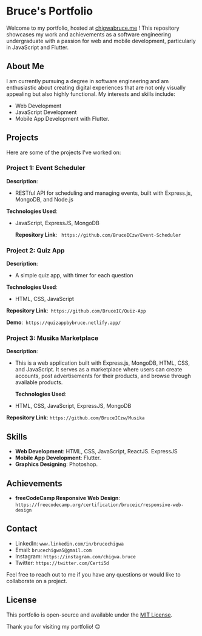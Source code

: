 # Bruce's Portfolio

Welcome to my portfolio, hosted at [chigwabruce.me](https://chigwabruce.me/) ! This repository showcases my work and achievements as a software engineering undergraduate with a passion for web and mobile development, particularly in JavaScript and Flutter.

## About Me

I am currently pursuing a degree in software engineering and am enthusiastic about creating digital experiences that are not only visually appealing but also highly functional. My interests and skills include:

- Web Development
- JavaScript Development
- Mobile App Development with Flutter.

## Projects

Here are some of the projects I've worked on:

### Project 1: Event Scheduler

**Description**:

- RESTful API for scheduling and managing events, built with
  Express.js, MongoDB, and Node.js

**Technologies Used**:

- JavaScript, ExpressJS, MongoDB

  **Repository Link**: ` https://github.com/BruceICzw/Event-Scheduler`

### Project 2: Quiz App

**Description**:

- A simple quiz app, with timer for each question

**Technologies Used**:

- HTML, CSS, JavaScript

**Repository Link**:` https://github.com/BruceIC/Quiz-App`

**Demo**:` https://quizappbybruce.netlify.app/`

### Project 3: Musika Marketplace

**Description**:

- This is a web application built with Express.js, MongoDB, HTML,
  CSS, and JavaScript. It serves as a marketplace where users can
  create accounts, post advertisements for their products, and
  browse through available products.

  **Technologies Used**:

- HTML, CSS, JavaScript, ExpressJS, MongoDB

**Repository Link**: `https://github.com/BruceICzw/Musika`

## Skills

- **Web Development**: HTML, CSS, JavaScript, ReactJS. ExpressJS
- **Mobile App Development**: Flutter.
- **Graphics Designing**: Photoshop.

## Achievements

- **freeCodeCamp Responsive Web Design**: `https://freecodecamp.org/certification/bruceic/responsive-web-design`

## Contact

- LinkedIn: `www.linkedin.com/in/brucechigwa`
- Email: `brucechigwa5@gmail.com`
- Instagram: `https://instagram.com/chigwa.bruce`
- Twitter: `https://twitter.com/Certi5d`

Feel free to reach out to me if you have any questions or would like to collaborate on a project.

## License

This portfolio is open-source and available under the [MIT License](LICENSE).

Thank you for visiting my portfolio! 😊
